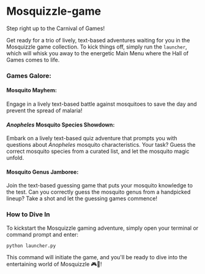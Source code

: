# Mosquizzle-game

Step right up to the Carnival of Games!

Get ready for a trio of lively, text-based adventures waiting for you in the Mosquizzle game collection. To kick things off, simply run the `launcher`, which will whisk you away to the energetic Main Menu where the Hall of Games comes to life.

### Games Galore:

#### Mosquito Mayhem:
   
Engage in a lively text-based battle against mosquitoes to save the day and prevent the spread of malaria!
   
#### _Anopheles_ Mosquito Species Showdown:
Embark on a lively text-based quiz adventure that prompts you with questions about _Anopheles_ mosquito characteristics. Your task? Guess the correct mosquito species from a curated list, and let the mosquito magic unfold.
   
#### Mosquito Genus Jamboree:
   
Join the text-based guessing game that puts your mosquito knowledge to the test. Can you correctly guess the mosquito genus from a handpicked lineup? Take a shot and let the guessing games commence!

### How to Dive In
To kickstart the Mosquizzle gaming adventure, simply open your terminal or command prompt and enter:

`python launcher.py`

This command will initiate the game, and you'll be ready to dive into the entertaining world of Mosquizzle 🎮🦟!
